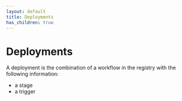 ```yaml
---
layout: default
title: Deployments
has_children: true
---
```


# Deployments

A deployment is the combination of a workflow in the registry with the following information:

- a stage
- a trigger
